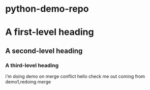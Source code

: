 # python-demo-repo
# A first-level heading
## A second-level heading
### A third-level heading
i'm doing demo on merge conflict 
hello check me out
coming from demo1,redoing merge

